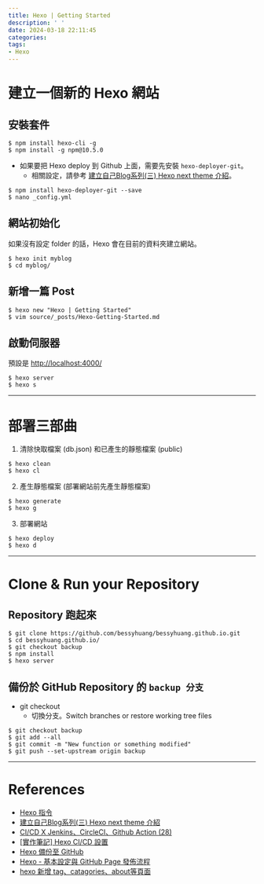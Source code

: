 ```yaml
---
title: Hexo | Getting Started
description: ' '
date: 2024-03-18 22:11:45
categories:
tags:
- Hexo
---
```


# 建立一個新的 Hexo 網站

## 安裝套件
```shell
$ npm install hexo-cli -g
$ npm install -g npm@10.5.0
```

- 如果要把 Hexo deploy 到 Github 上面，需要先安裝 `hexo-deployer-git`。
  - 相關設定，請參考 [建立自己Blog系列(三) Hexo next theme 介紹](https://ithelp.ithome.com.tw/articles/10257569)。

```shell
$ npm install hexo-deployer-git --save
$ nano _config.yml
```

## 網站初始化
如果沒有設定 folder 的話，Hexo 會在目前的資料夾建立網站。
```shell
$ hexo init myblog
$ cd myblog/
```

## 新增一篇 Post

```shell
$ hexo new "Hexo | Getting Started"
$ vim source/_posts/Hexo-Getting-Started.md
```

## 啟動伺服器
預設是 [http://localhost:4000/](http://localhost:4000/)

```shell
$ hexo server
$ hexo s
```

---
# 部署三部曲

1. 清除快取檔案 (db.json) 和已產生的靜態檔案 (public)
```shell
$ hexo clean
$ hexo cl
```

2. 產生靜態檔案 (部署網站前先產生靜態檔案)
```shell
$ hexo generate
$ hexo g
```

3. 部署網站
```shell
$ hexo deploy
$ hexo d
```

---
# Clone & Run your Repository

## Repository 跑起來
```shell
$ git clone https://github.com/bessyhuang/bessyhuang.github.io.git
$ cd bessyhuang.github.io/
$ git checkout backup
$ npm install
$ hexo server
```

## 備份於 GitHub Repository 的 `backup 分支`
- git checkout
  - 切換分支。Switch branches or restore working tree files

```shell
$ git checkout backup
$ git add --all
$ git commit -m "New function or something modified"
$ git push --set-upstream origin backup
```

---
# References
- [Hexo 指令](https://hexo.io/zh-tw/docs/commands.html)
- [建立自己Blog系列(三) Hexo next theme 介紹](https://ithelp.ithome.com.tw/articles/10257569)
- [CI/CD X Jenkins、CircleCI、Github Action (28)](https://ithelp.ithome.com.tw/articles/10308093)
- [[實作筆記] Hexo CI/CD 設置](https://blog.marsen.me/2022/09/26/2022/Hexo_CICD/)
- [Hexo 備份至 GitHub](https://anemology.cc/post/hexo-backup/)
- [Hexo - 基本設定與 GitHub Page 發佈流程](https://afun.tw/blog/20201114-hexo-init-github-page/)
- [hexo 新增 tag、catagories、about等頁面](https://op30132.github.io/2019/12/24/hexo-tag-page/)
